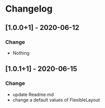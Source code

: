 # Changelog

## [1.0.0+1] - 2020-06-12

### Change

-   Nothing

## [1.0.1+1] - 2020-06-15

### Change

-   update Readme.md
-   change a default values of FlexibleLayout
